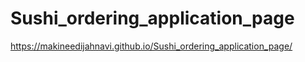 # Sushi_ordering_application_page
https://makineedijahnavi.github.io/Sushi_ordering_application_page/
